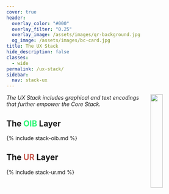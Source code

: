 ```yaml
---
cover: true
header:
  overlay_color: "#000"
  overlay_filter: "0.25"
  overlay_image: /assets/images/qr-background.jpg
  og_image: /assets/images/bc-card.jpg
title: The UX Stack
hide_description: false
classes:
  - wide
permalink: /ux-stack/
sidebar:
  nav: stack-ux
---
```


<a href="/"><img src="https://developer.blockchaincommons.com/assets/images/bc-stack-ux-0.png" style="margin-left: 20px; float: right" width="25%"></a><i>The UX Stack includes graphical and text encodings that further empower the Core Stack.</i>

## The <font color="#2df775">OIB</font> Layer

{% include stack-oib.md %}

## The <font color="#c96055">UR</font> Layer

{% include stack-ur.md %}
